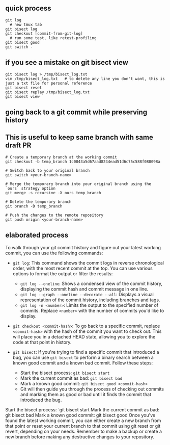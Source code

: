 ## quick process
```
git log
  # new tmux tab
git bisect log 
git checkout [commit-from-git-log]
  # run some test, like retest-profiling
git bisect good 
git switch - 
```

## if you see a mistake on git bisect view
```
git bisect log > /tmp/bisect_log.txt
vim /tmp/bisect_log.txt   # to delete any line you don't want, this is just a txt file for personal reference
git bisect reset
git bisect replay /tmp/bisect_log.txt
git bisect view
```

##  going back to a git commit while preserving history
## This is useful to keep same branch with same draft PR
```
# Create a temporary branch at the working commit
git checkout -b temp_branch 1c0043a5d67aad8244ead51d6c75c588f080098a

# Switch back to your original branch
git switch <your-branch-name>

# Merge the temporary branch into your original branch using the `ours` strategy option
git merge -s recursive -X ours temp_branch

# Delete the temporary branch
git branch -D temp_branch

# Push the changes to the remote repository
git push origin <your-branch-name>

```


## elaborated process
To walk through your git commit history and figure out your latest working commit, you can use the following commands:

- `git log`: This command shows the commit logs in reverse chronological order, with the most recent commit at the top. You can use various options to format the output or filter the results:
  - `git log --oneline`: Shows a condensed view of the commit history, displaying the commit hash and commit message in one line.
  - `git log --graph --oneline --decorate --all`: Displays a visual representation of the commit history, including branches and tags.
  - `git log -n <number>`: Limits the output to the specified number of commits. Replace `<number>` with the number of commits you'd like to display.
  
- `git checkout <commit-hash>`: To go back to a specific commit, replace `<commit-hash>` with the hash of the commit you want to check out. This will place you in a detached HEAD state, allowing you to explore the code at that point in history.

- `git bisect`: If you're trying to find a specific commit that introduced a bug, you can use `git bisect` to perform a binary search between a known good commit and a known bad commit. Follow these steps:
  - Start the bisect process: `git bisect start`
  - Mark the current commit as bad: `git bisect bad`
  - Mark a known good commit: `git bisect good <commit-hash>`
  - Git will then guide you through the process of checking out commits and marking them as good or bad until it finds the commit that introduced the bug.


Start the bisect process: `git bisect start
Mark the current commit as bad: git bisect bad
Mark a known good commit: git bisect good <commit-hash>
Once you've found the latest working commit, you can either create a new branch from that point or reset your current branch to that commit using git reset or git revert, depending on your needs. Remember to make a backup or create a new branch before making any destructive changes to your repository.
